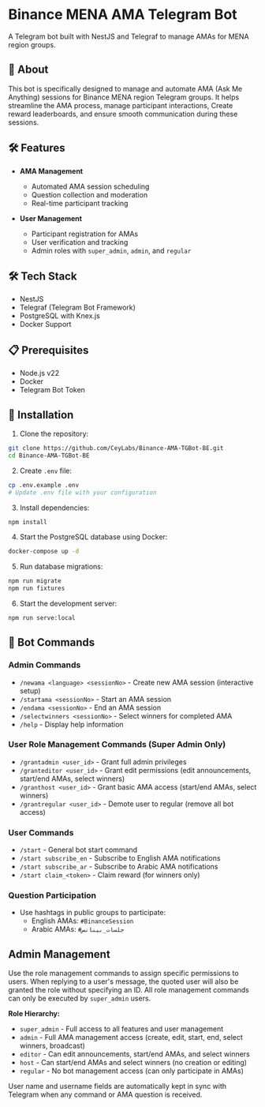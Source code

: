 # Binance MENA AMA Telegram Bot

A Telegram bot built with NestJS and Telegraf to manage AMAs for MENA region groups.

## 🚀 About

This bot is specifically designed to manage and automate AMA (Ask Me Anything) sessions for Binance MENA region Telegram groups. It helps streamline the AMA process, manage participant interactions, Create reward leaderboards, and ensure smooth communication during these sessions.

## 🛠 Features

- **AMA Management**
  - Automated AMA session scheduling
  - Question collection and moderation
  - Real-time participant tracking

- **User Management**
  - Participant registration for AMAs
  - User verification and tracking
  - Admin roles with `super_admin`, `admin`, and `regular`

## 🛠 Tech Stack

- NestJS
- Telegraf (Telegram Bot Framework)
- PostgreSQL with Knex.js
- Docker Support

## 📋 Prerequisites

- Node.js v22
- Docker
- Telegram Bot Token

## 🚀 Installation

1. Clone the repository:
```bash
git clone https://github.com/CeyLabs/Binance-AMA-TGBot-BE.git
cd Binance-AMA-TGBot-BE
```

2. Create `.env` file:
```bash
cp .env.example .env
# Update .env file with your configuration
```

3. Install dependencies:
```bash
npm install
```

4. Start the PostgreSQL database using Docker:
```bash
docker-compose up -d
```

5. Run database migrations:
```bash
npm run migrate
npm run fixtures
```

6. Start the development server:
```bash
npm run serve:local
```

## 🤖 Bot Commands

### **Admin Commands**
- `/newama <language> <sessionNo>` - Create new AMA session (interactive setup)
- `/startama <sessionNo>` - Start an AMA session
- `/endama <sessionNo>` - End an AMA session
- `/selectwinners <sessionNo>` - Select winners for completed AMA
- `/help` - Display help information

### **User Role Management Commands** (Super Admin Only)
- `/grantadmin <user_id>` - Grant full admin privileges
- `/granteditor <user_id>` - Grant edit permissions (edit announcements, start/end AMAs, select winners)
- `/granthost <user_id>` - Grant basic AMA access (start/end AMAs, select winners)
- `/grantregular <user_id>` - Demote user to regular (remove all bot access)

### **User Commands**
- `/start` - General bot start command
- `/start subscribe_en` - Subscribe to English AMA notifications
- `/start subscribe_ar` - Subscribe to Arabic AMA notifications
- `/start claim_<token>` - Claim reward (for winners only)

### **Question Participation**
- Use hashtags in public groups to participate:
  - English AMAs: `#BinanceSession` 
  - Arabic AMAs: `#جلسات_بينانس`

## Admin Management

Use the role management commands to assign specific permissions to users. When replying to a user's message, the quoted user will also be granted the role without specifying an ID. All role management commands can only be executed by `super_admin` users.

**Role Hierarchy:**
- `super_admin` - Full access to all features and user management
- `admin` - Full AMA management access (create, edit, start, end, select winners, broadcast)
- `editor` - Can edit announcements, start/end AMAs, and select winners
- `host` - Can start/end AMAs and select winners (no creation or editing)
- `regular` - No bot management access (can only participate in AMAs)

User name and username fields are automatically kept in sync with Telegram when any command or AMA question is received.
